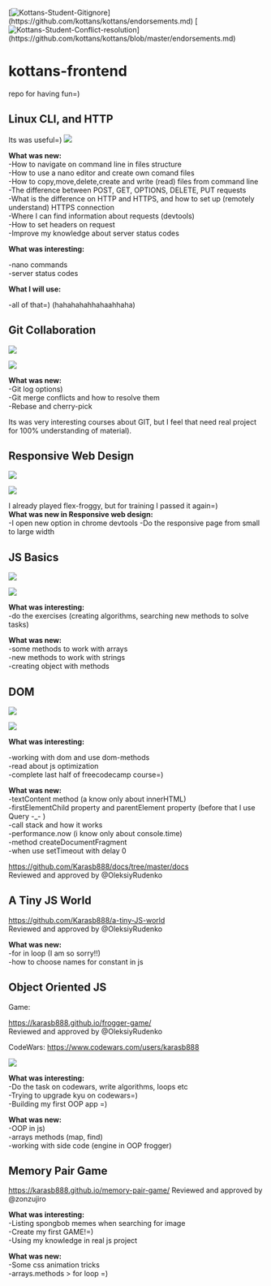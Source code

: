 [![Kottans-Student-Gitignore](https://img.shields.io/badge/%3D(%5E.%5E)%3D-mastered%20gitignore-orange.svg)](https://github.com/kottans/kottans/endorsements.md)
[![Kottans-Student-Conflict-resolution](https://img.shields.io/badge/%3D(%5E.%5E)%3D-mastered%20conflict%20resolution-brightgreen.svg)](https://github.com/kottans/kottans/blob/master/endorsements.md)

# kottans-frontend
repo for having fun=)

## Linux CLI, and HTTP
Its was useful=)
![](task_linux_cli/main-scr.png)

**What was new:<br />**
-How to navigate on command line in files structure<br />
-How to use a nano editor and create own comand files<br />
-How to copy,move,delete,create and write (read) files from command line<br />
-The difference between POST, GET, OPTIONS, DELETE, PUT requests<br />
-What is the difference on HTTP and HTTPS, and how to set up (remotely understand) HTTPS connection<br />
-Where I can find information about requests (devtools)<br />
-How to set headers on request<br />
-Improve my knowledge about server status codes<br />

**What was interesting:<br />**

-nano commands<br />
-server status codes<br />

**What I will use:<br />**

-all of that=) (hahahahahhahaahhaha)<br />

## Git Collaboration
![](task_git_collaboration/git.png)

![](task_git_collaboration/git-hub.png)

**What was new:<br />**
-Git log options) <br />
-Git merge conflicts and how to resolve them <br />
-Rebase and cherry-pick <br />

Its was very interesting courses about GIT, but I feel that need real project for 100% understanding of material).

## Responsive Web Design

![](task_responsive_web_design/flex-floggy.png)

![](task_responsive_web_design/responsive-web.png)

I already played flex-froggy, but for training I passed it again=)<br />
**What was new in Responsive web design:<br />**
-I open new option in chrome devtools
-Do the responsive page from small to large width

## JS Basics

![](task_js_basics/freecodecamp.png)

![](task_js_basics/udacity-js.png)

**What was interesting:<br />**
-do the exercises (creating algorithms, searching new methods to solve tasks)

**What was new:<br />**
-some methods to work with arrays<br />
-new methods to work with strings<br />
-creating object with methods

## DOM

![](task_js_dom/freecodecamp.png)

![](task_js_dom/udacity-dom.png)

**What was interesting:<br />**

-working with dom and use dom-methods<br />
-read about js optimization<br />
-complete last half of freecodecamp course=)<br />

**What was new:<br />**
-textContent method (a know only about innerHTML)<br />
-firstElementChild property and parentElement property (before that I use Query \-\_\- )<br />
-call stack and how it works<br />
-performance.now (i know only about console.time)<br />
-method createDocumentFragment<br />
-when use setTimeout with delay 0<br />

https://github.com/Karasb888/docs/tree/master/docs <br />
Reviewed and approved by @OleksiyRudenko

## A Tiny JS World

https://github.com/Karasb888/a-tiny-JS-world <br />
Reviewed and approved by @OleksiyRudenko

**What was new:<br />**
-for in loop (I am so sorry!!)<br />
-how to choose names for constant in js


## Object Oriented JS
Game:

https://karasb888.github.io/frogger-game/ <br />
Reviewed and approved by @OleksiyRudenko

CodeWars:
https://www.codewars.com/users/karasb888

![](task_js_oop/codewars.png)

**What was interesting:<br />**
-Do the task on codewars, write algorithms, loops etc<br />
-Trying to upgrade kyu on codewars=)<br />
-Building my first OOP app =)<br />

**What was new:<br />**
-OOP in js)<br />
-arrays methods (map, find)<br />
-working with side code (engine in OOP frogger)<br />

## Memory Pair Game

https://karasb888.github.io/memory-pair-game/
Reviewed and approved by @zonzujiro

**What was interesting:<br />**
-Listing spongbob memes when searching for image <br />
-Create my first GAME!=) <br />
-Using my knowledge in real js project <br />

**What was new:<br />**
-Some css animation tricks<br />
-arrays.methods > for loop =)<br />

